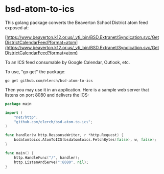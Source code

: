 # bsd-atom-to-ics

This golang package converts the Beaverton School District atom feed exposed at:

[https://www.beaverton.k12.or.us/_vti_bin/BSD.Extranet/Syndication.svc/GetDistrictCalendarFeed?format=atom](https://www.beaverton.k12.or.us/_vti_bin/BSD.Extranet/Syndication.svc/GetDistrictCalendarFeed?format=atom)

To an ICS feed consumable by Google Calendar, Outlook, etc.

To use, "go get" the package:
```
go get github.com/elerch/bsd-atom-to-ics
```

Then you may use it in an application. Here is a sample web server that listens on port 8080 and delivers the ICS:

```go
package main

import (
    "net/http";
    "github.com/elerch/bsd-atom-to-ics";
)

func handler(w http.ResponseWriter, r *http.Request) {
    bsdatomtoics.AtomToICS(bsdatomtoics.FetchBytes(false), w, false);
}

func main() {
    http.HandleFunc("/", handler);
    http.ListenAndServe(":8080", nil);
}
```
